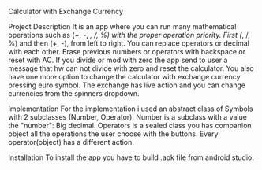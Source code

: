 
Calculator with Exchange Currency

Project Description
It is an app where you can run many mathematical operations such as (+, -, *, /, %) with the proper 
operation priority. First (*, /, %) and then (+, -), from left to right. You can replace operators 
or decimal with each other. Erase previous numbers or operators with backspace or reset with AC.
If you divide or mod with zero the app send to user a message that hw can not divide with zero and 
reset the calculator.
You also have one more option to change the calculator with exchange currency pressing euro symbol.
The exchange has live action and you can change currencies from the spinners dropdown.

Implementation
For the implementation i used an abstract class of Symbols with 2 subclasses (Number, Operator). 
Number is a subclass with a value the "number": Big decimal. Operators is a sealed class you has 
companion object all the operations the user choose with the buttons. Every operator(object) has a 
different action. 

Installation
To install the app you have to build .apk file from android studio.